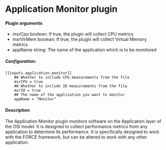 # Application Monitor plugin

#### Plugin arguments

* msrCpu boolean: If true, the plugin will collect CPU metrics
* msrVirMem boolean: If true, the plugin will collect Virtual Memory metrics
* appName string: The name of the application which is to be monitored

##### Configuration:

```
[[inputs.application_monitor]]
    ## Whether to include CPU measurements from the file
    msrCPU = true
    ## Whether to include IO measurements from the file
    msrIO = true
    ## The name of the application you want to monitor
    appName = "Monitor"
```

#### Description
The Application Monitor plugin monitors software on the Application layer of the OSI model.
It is designed to collect performance metrics from any application to determine its performance.
It is specifically designed to work with the FORCE framework, but can be altered to work with any
other application.